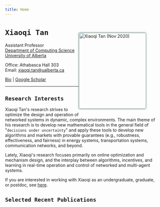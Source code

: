 ```yaml
---
title: Home
---
```


<img alt="Xiaoqi Tan (Nov 2020)" src="/img/xiaoqi_blue.jpg" style="max-width:220px; min-width:220px; float:right; box-shadow: 0px 0px 5px #275D38; margin: 40px 40px 15px 1px" width="250"/>

# `Xiaoqi Tan`

Assistant Professor \
[Department of Computing Science](https://www.ualberta.ca/computing-science/index.html)\
[University of Alberta](https://www.ualberta.ca/index.html)

Office: Athabasca Hall 303\
Email: xiaoqi.tan@ualberta.ca

[Bio](/bio) | [Google Scholar](https://scholar.google.com/citations?user=drR_WcAAAAAJ&hl=en&sortby=pubdate)

---

## `Research Interests`

Xiaoqi Tan's research strives to optimize the design and operation of networked systems in dynamic, complex environments. The main theme of his research is to develop new mathematical tools in the general field of "`decisions under uncertainty`" and apply these tools to develop new algorithms and markets with provable guarantees (e.g., robustness, effectiveness, and fairness) in  energy systems, transportation systems, communication networks, and beyond. 

Lately, Xiaoqi's research focuses primarily on online optimization and mechanism design, and the interplay between algorithms, incentives, and learning in real-time operation and control of networked and multi-agent systems. 

If you are interested in working with Xiaoqi as an undergraduate, graduate, or postdoc, see [here](/join).

## `Selected Recent Publications`

<ul class=circle>
        <script>
            var i;
            for (i = 0; i < papers_full.length; i++) {
            if (papers_full[i].highlight.search("yes") >= 0) {
                document.write("<li class=paper>");
                printPaper(papers_full[i], "O");
                document.write("</li>");
            }
        }
        </script>
</ul>